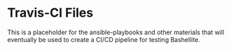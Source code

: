 # Travis-CI Files

This is a placeholder for the ansible-playbooks and other materials that will eventually be used to create a CI/CD pipeline for testing Bashellite.
